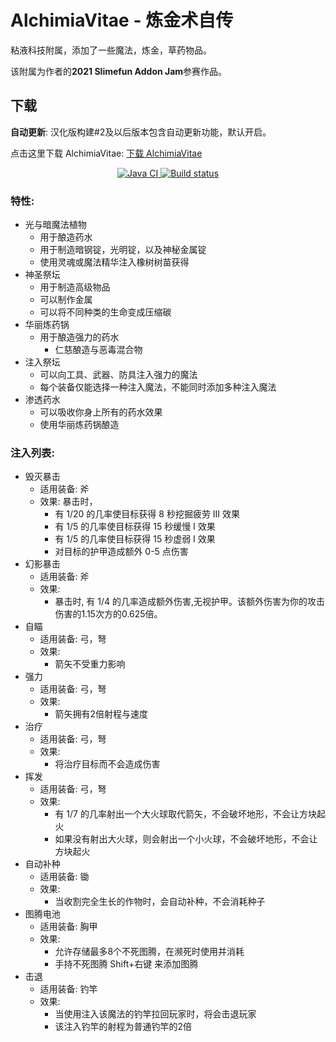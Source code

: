 # AlchimiaVitae - 炼金术自传

粘液科技附属，添加了一些魔法，炼金，草药物品。

该附属为作者的**2021 Slimefun Addon Jam**参赛作品。

## 下载

**自动更新**: 汉化版构建#2及以后版本包含自动更新功能，默认开启。

点击这里下载 AlchimiaVitae: [下载 AlchimiaVitae](https://builds.guizhanss.net/ybw0014/AlchimiaVitae/master)

<p align="center">
  <a href="https://github.com/ybw0014/AlchimiaVitae/actions/workflows/maven.yml">
    <img src="https://github.com/ybw0014/AlchimiaVitae/actions/workflows/maven.yml/badge.svg" alt="Java CI"/>
  </a>
  <a href="https://builds.guizhanss.net/ybw0014/AlchimiaVitae/master">
    <img src="https://builds.guizhanss.net/f/ybw0014/AlchimiaVitae/master/badge.svg" alt="Build status"/>
  </a>
</p>

### 特性:

- 光与暗魔法植物
  - 用于酿造药水
  - 用于制造暗钢锭，光明锭，以及神秘金属锭
  - 使用灵魂或魔法精华注入橡树树苗获得
- 神圣祭坛
  - 用于制造高级物品
  - 可以制作金属
  - 可以将不同种类的生命变成压缩碳
- 华丽炼药锅
  - 用于酿造强力的药水
    - 仁慈酿造与恶毒混合物
- 注入祭坛
  - 可以向工具、武器、防具注入强力的魔法
  - 每个装备仅能选择一种注入魔法，不能同时添加多种注入魔法
- 渗透药水
  - 可以吸收你身上所有的药水效果
  - 使用华丽炼药锅酿造


### 注入列表:
- 毁灭暴击
  - 适用装备: 斧
  - 效果: 暴击时，
    - 有 1/20 的几率使目标获得 8 秒挖掘疲劳 III 效果
    - 有 1/5 的几率使目标获得 15 秒缓慢 I 效果
    - 有 1/5 的几率使目标获得 15 秒虚弱 I 效果
    - 对目标的护甲造成额外 0-5 点伤害
- 幻影暴击
  - 适用装备: 斧
  - 效果:
    - 暴击时, 有 1/4 的几率造成额外伤害,无视护甲。该额外伤害为你的攻击伤害的1.15次方的0.625倍。
- 自瞄
  - 适用装备: 弓，弩
  - 效果:
    - 箭矢不受重力影响
- 强力
  - 适用装备: 弓，弩
  - 效果:
    - 箭矢拥有2倍射程与速度
- 治疗
  - 适用装备: 弓，弩
  - 效果:
    - 将治疗目标而不会造成伤害
- 挥发
  - 适用装备: 弓，弩
  - 效果:
    - 有 1/7 的几率射出一个大火球取代箭矢，不会破坏地形，不会让方块起火
    - 如果没有射出大火球，则会射出一个小火球，不会破坏地形，不会让方块起火
- 自动补种
  - 适用装备: 锄
  - 效果:
    - 当收割完全生长的作物时，会自动补种，不会消耗种子
- 图腾电池
  - 适用装备: 胸甲
  - 效果:
    - 允许存储最多8个不死图腾，在濒死时使用并消耗
    - 手持不死图腾 Shift+右键 来添加图腾
- 击退
  - 适用装备: 钓竿
  - 效果:
    - 当使用注入该魔法的钓竿拉回玩家时，将会击退玩家
    - 该注入钓竿的射程为普通钓竿的2倍
